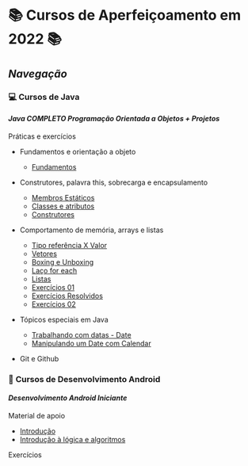 # 📚 Cursos de Aperfeiçoamento em 2022 📚

## _Navegação_

### 💻 **Cursos de Java**

#### _Java COMPLETO Programação Orientada a Objetos + Projetos_

Práticas e exercícios

- Fundamentos e orientação a objeto

  - [Fundamentos](/Java/CursoUdemyJava/curso_programacao/)

- Construtores, palavra this, sobrecarga e encapsulamento

  - [Membros Estáticos](/Java/CursoUdemyJava/boxingEunboxing/)
  - [Classes e atributos](/Java/CursoUdemyJava/exerciciosClassesEAtributos/)
  - [Construtores](/Java/CursoUdemyJava/exercicios_contrutores/)

- Comportamento de memória, arrays e listas

  - [Tipo referência X Valor](/Java/CursoUdemyJava/tiposReferenciaTiposValor/)
  - [Vetores](/Java/CursoUdemyJava/vetores/)
  - [Boxing e Unboxing](/Java/CursoUdemyJava/boxingEunboxing/)
  - [Laço for each](/Java/CursoUdemyJava/lacoForEach/)
  - [Listas](/Java/CursoUdemyJava/listasParte02/)
  - [Exercícios 01](/Java/CursoUdemyJava/exerciciosListas/)
  - [Exercícios Resolvidos](/Java/CursoUdemyJava/exercicioResolvidoMatriz/)
  - [Exercícios 02](/Java/CursoUdemyJava/exerciciosMatrizes/)

- Tópicos especiais em Java

  - [Trabalhando com datas - Date](/Java/CursoUdemyJava/date/)
  - [Manipulando um Date com Calendar](/Java/CursoUdemyJava/calendar/)

- Git e Github

### 📱 **Cursos de Desenvolvimento Android**

#### _Desenvolvimento Android Iniciante_

Material de apoio

- [Introdução](/Android/CursoUdemyAndroidIniciante/Introducao/)
- [Introdução à lógica e algoritmos](/Android/CursoUdemyAndroidIniciante/Introducao-a-logica/)

Exercícios

